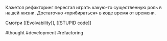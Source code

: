 Кажется рефакторинг перестал играть какую-то существенную роль в нашей жизни. Достаточно «прибираться» в коде время от времени.

Смотри [[Evolvability]], [[STUPID code]]

#thought #development #refactoring